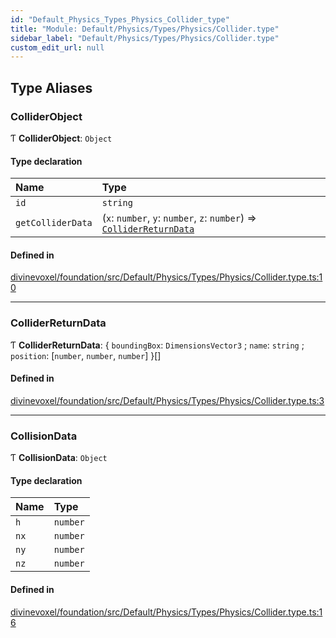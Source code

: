 ```yaml
---
id: "Default_Physics_Types_Physics_Collider_type"
title: "Module: Default/Physics/Types/Physics/Collider.type"
sidebar_label: "Default/Physics/Types/Physics/Collider.type"
custom_edit_url: null
---
```


## Type Aliases

### ColliderObject

Ƭ **ColliderObject**: `Object`

#### Type declaration

| Name | Type |
| :------ | :------ |
| `id` | `string` |
| `getColliderData` | (`x`: `number`, `y`: `number`, `z`: `number`) => [`ColliderReturnData`](Default_Physics_Types_Physics_Collider_type.md#colliderreturndata) |

#### Defined in

[divinevoxel/foundation/src/Default/Physics/Types/Physics/Collider.type.ts:10](https://github.com/lucasdamianjohnson/DivineVoxelEngine/blob/596fa7391478620ed460dfb4856ff0a763b91c49/divinevoxel/foundation/src/Default/Physics/Types/Physics/Collider.type.ts#L10)

___

### ColliderReturnData

Ƭ **ColliderReturnData**: \{ `boundingBox`: `DimensionsVector3` ; `name`: `string` ; `position`: [`number`, `number`, `number`]  }[]

#### Defined in

[divinevoxel/foundation/src/Default/Physics/Types/Physics/Collider.type.ts:3](https://github.com/lucasdamianjohnson/DivineVoxelEngine/blob/596fa7391478620ed460dfb4856ff0a763b91c49/divinevoxel/foundation/src/Default/Physics/Types/Physics/Collider.type.ts#L3)

___

### CollisionData

Ƭ **CollisionData**: `Object`

#### Type declaration

| Name | Type |
| :------ | :------ |
| `h` | `number` |
| `nx` | `number` |
| `ny` | `number` |
| `nz` | `number` |

#### Defined in

[divinevoxel/foundation/src/Default/Physics/Types/Physics/Collider.type.ts:16](https://github.com/lucasdamianjohnson/DivineVoxelEngine/blob/596fa7391478620ed460dfb4856ff0a763b91c49/divinevoxel/foundation/src/Default/Physics/Types/Physics/Collider.type.ts#L16)
